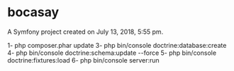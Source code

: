 bocasay
=======

A Symfony project created on July 13, 2018, 5:55 pm.

1-  php composer.phar update
3-  php bin/console doctrine:database:create
4-  php bin/console doctrine:schema:update --force
5-  php bin/console doctrine:fixtures:load
6-  php bin/console server:run 


